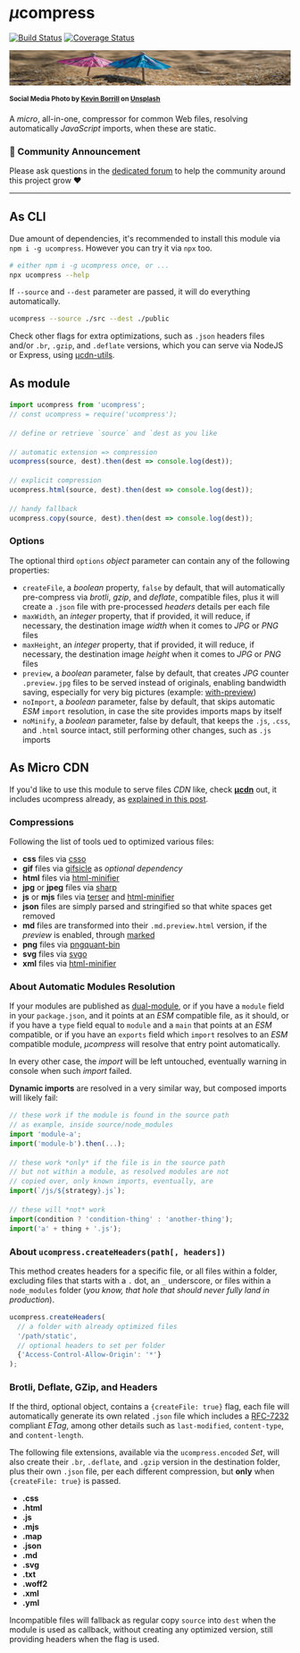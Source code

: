 # <em>µ</em>compress

[![Build Status](https://travis-ci.com/WebReflection/ucompress.svg?branch=master)](https://travis-ci.com/WebReflection/ucompress) [![Coverage Status](https://coveralls.io/repos/github/WebReflection/ucompress/badge.svg?branch=master)](https://coveralls.io/github/WebReflection/ucompress?branch=master)


![compressed umbrellas](./test/ucompress.jpg)

<sup>**Social Media Photo by [Kevin Borrill](https://unsplash.com/@kev2480) on [Unsplash](https://unsplash.com/)**</sup>

A <em>micro</em>, all-in-one, compressor for common Web files, resolving automatically _JavaScript_ imports, when these are static.


### 📣 Community Announcement

Please ask questions in the [dedicated forum](https://webreflection.boards.net/) to help the community around this project grow ♥

---

## As CLI

Due amount of dependencies, it's recommended to install this module via `npm i -g ucompress`. However you can try it via `npx` too.

```sh
# either npm i -g ucompress once, or ...
npx ucompress --help
```

If `--source` and `--dest` parameter are passed, it will do everything automatically.

```sh
ucompress --source ./src --dest ./public
```

Check other flags for extra optimizations, such as `.json` headers files and/or `.br`, `.gzip`, and `.deflate` versions, which you can serve via NodeJS or Express, using [µcdn-utils](https://github.com/WebReflection/ucdn-utils#readme).



## As module

```js
import ucompress from 'ucompress';
// const ucompress = require('ucompress');

// define or retrieve `source` and `dest as you like

// automatic extension => compression
ucompress(source, dest).then(dest => console.log(dest));

// explicit compression
ucompress.html(source, dest).then(dest => console.log(dest));

// handy fallback
ucompress.copy(source, dest).then(dest => console.log(dest));
```


### Options

The optional third `options` _object_ parameter can contain any of the following properties:

  * `createFile`, a _boolean_ property, `false` by default, that will automatically pre-compress via _brotli_, _gzip_, and _deflate_, compatible files, plus it will create a `.json` file with pre-processed _headers_ details per each file
  * `maxWidth`, an _integer_ property, that if provided, it will reduce, if necessary, the destination image _width_ when it comes to _JPG_ or _PNG_ files
  * `maxHeight`, an _integer_ property, that if provided, it will reduce, if necessary, the destination image _height_ when it comes to _JPG_ or _PNG_ files
  * `preview`, a _boolean_ parameter, false by default, that creates _JPG_ counter `.preview.jpg` files to be served instead of originals, enabling bandwidth saving, especially for very big pictures (example: [with-preview](https://github.com/WebReflection/with-preview/#readme))
  * `noImport`, a _boolean_ parameter, false by default, that skips automatic _ESM_ `import` resolution, in case the site provides imports maps by itself
  * `noMinify`, a _boolean_ parameter, false by default, that keeps the `.js`, `.css`, and `.html` source intact, still performing other changes, such as `.js` imports



## As Micro CDN

If you'd like to use this module to serve files _CDN_ like, check **[µcdn](https://github.com/WebReflection/ucdn#readme)** out, it includes ucompress already, as [explained in this post](https://medium.com/@WebReflection/%C2%B5compress-goodbye-bundlers-bb66a854fc3c).


### Compressions

Following the list of tools ued to optimized various files:

  * **css** files via [csso](https://www.npmjs.com/package/csso)
  * **gif** files via [gifsicle](https://www.npmjs.com/package/gifsicle) as *optional dependency*
  * **html** files via [html-minifier](https://www.npmjs.com/package/html-minifier)
  * **jpg** or **jpeg** files via [sharp](https://github.com/lovell/sharp)
  * **js** or **mjs** files via [terser](https://github.com/terser/terser) and [html-minifier](https://github.com/kangax/html-minifier)
  * **json** files are simply parsed and stringified so that white spaces get removed
  * **md** files are transformed into their `.md.preview.html` version, if the _preview_ is enabled, through [marked](https://github.com/markedjs/marked)
  * **png** files via [pngquant-bin](https://www.npmjs.com/package/pngquant-bin)
  * **svg** files via [svgo](https://www.npmjs.com/package/svgo)
  * **xml** files via [html-minifier](https://www.npmjs.com/package/html-minifier)


### About Automatic Modules Resolution

If your modules are published as [dual-module](https://medium.com/@WebReflection/a-nodejs-dual-module-deep-dive-8f94ff56210e), or if you have a `module` field in your `package.json`, and it points at an _ESM_ compatible file, as it should, or if you have a `type` field equal to `module` and a `main` that points at an _ESM_ compatible, or if you have an `exports` field which `import` resolves to an _ESM_ compatible module, _µcompress_ will resolve that entry point automatically.

In every other case, the _import_ will be left untouched, eventually warning in console when such _import_ failed.

**Dynamic imports** are resolved in a very similar way, but composed imports will likely fail:

```js
// these work if the module is found in the source path
// as example, inside source/node_modules
import 'module-a';
import('module-b').then(...);

// these work *only* if the file is in the source path
// but not within a module, as resolved modules are not
// copied over, only known imports, eventually, are
import(`/js/${strategy}.js`);

// these will *not* work
import(condition ? 'condition-thing' : 'another-thing');
import('a' + thing + '.js');
```


### About `ucompress.createHeaders(path[, headers])`

This method creates headers for a specific file, or all files within a folder, excluding files that starts with a `.` dot, an `_` underscore, or files within a `node_modules` folder (_you know, that hole that should never fully land in production_).

```js
ucompress.createHeaders(
  // a folder with already optimized files
  '/path/static',
  // optional headers to set per folder
  {'Access-Control-Allow-Origin': '*'}
);
```


### Brotli, Deflate, GZip, and Headers

If the third, optional object, contains a `{createFile: true}` flag, each file will automatically generate its own related `.json` file which includes a [RFC-7232](https://tools.ietf.org/html/rfc7232#section-2.3.3) compliant _ETag_, among other details such as `last-modified`, `content-type`, and `content-length`.

The following file extensions, available via the `ucompress.encoded` _Set_, will also create their `.br`, `.deflate`, and `.gzip` version in the destination folder, plus their own `.json` file, per each different compression, but **only** when `{createFile: true}` is passed.

  * **.css**
  * **.html**
  * **.js**
  * **.mjs**
  * **.map**
  * **.json**
  * **.md**
  * **.svg**
  * **.txt**
  * **.woff2**
  * **.xml**
  * **.yml**

Incompatible files will fallback as regular copy `source` into `dest` when the module is used as callback, without creating any optimized version, still providing headers when the flag is used.
